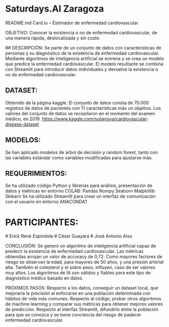 # Saturdays.AI Zaragoza

README.md
Card.io – Estimador de enfermedad cardiovascular

OBJETIVO:
Conocer la existencia o no de enfermedad cardiovascular, de una manera rápida, deslocalizada y sin coste. 

## DESCRIPCIÓN:
Se parte de un conjunto de datos con características de personas y su diagnóstico de la existencia de enfermedad cardiovascular. Mediante algoritmos de inteligencia artificial se entrena y se crea un modelo que predice la enfermedad cardiovascular. El modelo resultante se combina con Streamlit para introducir datos individuales y devuelve la existencia o no de enfermedad cardiovascular.

## DATASET:
Obtenido de la página kaggle. El conjunto de datos consta de 70.000 registros de datos de pacientes con 11 características más un objetivo.
Los valores del conjunto de datos se recopilaron en el momento del examen médico, en 2019.
https://www.kaggle.com/sulianova/cardiovascular-disease-dataset

## MODELOS:
Se han aplicado modelos de árbol de decisión y random forest, tanto con las variables estándar como variables modificadas para ajustarse más.

## REQUERIMIENTOS:
Se ha utilizado código Python y librerías para análisis, presentación de datos y métricas en entorno COLAB:
Pandas
Numpy
Seaborn
Matplotlib 
Sklearn
Se ha utilizado Streamlit para crear un interfaz de comunicación con el usuario en entorno ANACONDA?

# PARTICIPANTES:
# Erick René Espíndola
# César Guayara
# José Antonio Aísa




CONCLUSIÓN:
Se generó un algoritmo de inteligencia artificial capaz de predecir la existencia de enfermedad cardiovascular. Las métricas obtenidas arrojan un valor de accuracy de 0,72.
Como mayores factores de riesgo se observan la edad, para mayores de 50 años, y una presión arterial alta. También el colesterol y el sobre peso, influyen, caso de ser valores muy altos.
Los algoritmos de IA son válidos y fiables para este tipo de diagnóstico médico basado en datos.

PRÓXIMOS PASOS:
Respecto a los datos, conseguir un dataset local, que mejoraría la precisión al enfocarse en una población determinada con hábitos de vida más comunes.
Respecto al código, probar otros algoritmos de machine learning y comparar sus métricas para obtener mejores valores de predicción.
Respecto al interfaz Streamlit, difundirlo entre la población para que se conozca y se tome conciencia del riesgo de padecer enfermedad cardiovascular.
